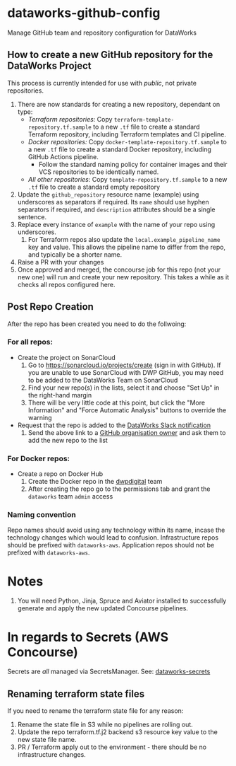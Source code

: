 # dataworks-github-config
Manage GitHub team and repository configuration for DataWorks

## How to create a new GitHub repository for the DataWorks Project

This process is currently intended for use with *public*, not private repositories.

1. There are now standards for creating a new repository, dependant on type:
   - _*Terraform repositories:*_ Copy `terraform-template-repository.tf.sample` to a new `.tf` file to create a standard Terraform repository, including Terraform templates and CI pipeline.
   - _*Docker repositories:*_ Copy `docker-template-repository.tf.sample` to a new `.tf` file to create a standard Docker repository, including GitHub Actions pipeline.  
      - Follow the standard naming policy for container images and their VCS repositories to be identically named.
   - _*All other repositories:*_ Copy `template-repository.tf.sample` to a new `.tf` file to create a standard empty repository
1. Update the `github_repository` resource name (example) using underscores as separators if required. Its `name`  should use hyphen separators if required, and `description` attributes should be a single sentence. 
1. Replace every instance of `example` with the name of your repo using underscores.
   1. For Terraform repos also update the `local.example_pipeline_name` key and value. This allows the pipeline name to differ from the repo, and typically be a shorter name.
1. Raise a PR with your changes
1. Once approved and merged, the concourse job for this repo (not your new one) will run and create your new repository. This takes a while as it checks all repos configured here.

## Post Repo Creation
After the repo has been created you need to do the follwoing:
### For all repos:
* Create the project on SonarCloud
  1. Go to https://sonarcloud.io/projects/create (sign in with GitHub).  If you are unable to use SonarCloud with DWP 
     GitHub, you may need to be added to the DataWorks Team on SonarCloud
  1. Find your new repo(s) in the lists, select it and choose "Set Up" in the right-hand margin
  1. There will be very little code at this point, but click the "More Information" and "Force Automatic Analysis" buttons to override the warning
* Request that the repo is added to the [DataWorks Slack notification](https://github.com/organizations/dwp/settings/reminders/12081)
  1. Send the above link to a [GitHub organisation owner](https://github.com/orgs/dwp/people?query=role%3Aowner) and ask them to add the new repo to the list

### For Docker repos:
* Create a repo on Docker Hub
  1. Create the Docker repo in the [dwpdigital](https://hub.docker.com/u/dwpdigital) team
  1. After creating the repo go to the permissions tab and grant the `dataworks` team `admin` access

### Naming convention
Repo names should avoid using any technology within its name, incase the technology changes which would lead to confusion.
Infrastructure repos should be prefixed with `dataworks-aws`.
Application repos should not be prefixed with `dataworks-aws`.

# Notes

1. You will need Python, Jinja, Spruce and Aviator installed to successfully generate and apply the new updated Concourse pipelines.

# In regards to Secrets (AWS Concourse)

Secrets are _all_ managed via SecretsManager. See: [dataworks-secrets](https://github.ucds.io/dip/dataworks-secrets)


## Renaming terraform state files
If you need to rename the terraform state file for any reason:

1) Rename the state file in S3 while no pipelines are rolling out.
2) Update the repo terraform.tf.j2 backend s3 resource key value to the new state file name.
3) PR / Terraform apply out to the environment - there should be no infrastructure changes.
